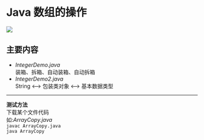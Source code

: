 # Java 数组的操作

![](https://timgsa.baidu.com/timg?image&quality=80&size=b9999_10000&sec=1527670111915&di=1ec0591ecbf3abda761fbed89f0b7446&imgtype=0&src=http%3A%2F%2Fimg.juweixin.com%2Fstatic%2Fuploads%2F2016%2F0316%2Ft_e85d67e82ceb617f23a505ff9aadcd8c.jpg
)
## 主要内容
* *IntegerDemo.java*</br>装箱、拆箱、自动装箱、自动拆箱</br>  
* *IntegerDemo2.java*</br>String <--> 包装类对象 <--> 基本数据类型</br>  

---

**测试方法**  
下载某个文件代码   
如:*ArrayCopy.java*     
`javac ArrayCopy.java `     
`java ArrayCopy`